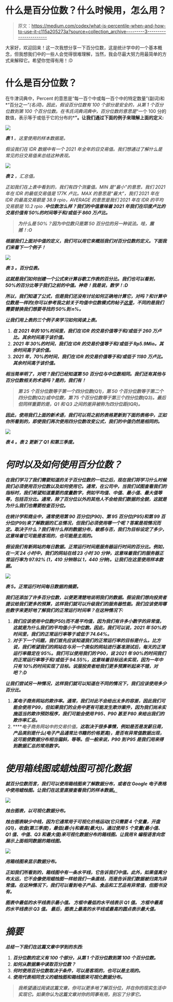 # 什么是百分位数？什么时候用，怎么用？

> 原文：<https://medium.com/codex/what-is-percentile-when-and-how-to-use-it-c115a205273a?source=collection_archive---------3----------------------->

大家好，欢迎回来！这一次我想分享一下百分位数，这是统计学中的一个基本概念，但我想我们中的一些人会觉得很难理解，当然，我会尽最大努力用最简单的方式来解释它。希望你觉得有用！:D

# 什么是百分位数？

在牛津词典中，Percent 的意思是“每一百个中或每一百个中的特定数量”(副词)和*“百分之一”*(名词)。因此，假设百分位数有 100 个部分是安全的，从第 1 个百分位数到第 100 个百分位数。在韦氏词典词典中，百分位数的意思是*“一个 100 分的数值，表示等于或低于它的分布的*[](https://www.merriam-webster.com/dictionary/percent)**”。让我们通过下面的例子来理解上面的定义:**

*![](img/093e5cdb30321927a8e7249b1c9cbb20.png)*

***表 1** 。这里使用的样本数据是。*

*假设我们在 IDR 数据中有一个 2021 年全年的日交易值。我们想通过了解什么是常见的日交易值来总结这种表现。*

*![](img/38d1a91bcbaed3aa8f056229cec161e3.png)*

***表 2** 。汇总值。*

*正如我们在上表中看到的，我们有四个测量值。MIN 是“最小”的意思，我们 2021 年在 IDR 的最低交易值是 177K 卢比。MAX 的意思是“最大”，我们 2021 年在 IDR 的最高交易额是 38.9 rpio，AVERAGE 的意思是我们 2021 年在 IDR 的平均交易额是 10.2 rpio .**中位数怎么样？我们的中值意味着 2021 年我们在印度卢比的交易价值有 50%的时间等于和/或低于 860 万卢比。***

> ***为什么是 50%？因为中位数只是第 50 百分位的另一种说法。哇，震撼！:O***

***根据我们上面对中值的定义，我们可以用它来概括我们对百分位数的定义。下面我们来看下一个例子！***

***![](img/e2505a7fe8025295861b82346cd480fd.png)***

*****表 3** 。百分位表。***

***这就是我们如何创建一个公式来计算谷歌工作表的百分比。我们也可以看到，50%的百分比等于我们之前的中值。神奇！我是说，数学！:D***

***所以，我们知道了公式，但是我们还没有讨论如何正确地计算它，对吗？和计算中位数是一样的(你可以参考我之前关于均值中位数模式的帖子[这里](https://ichkautzar.medium.com/basic-data-analysis-knowledge-you-have-to-understand-measures-of-central-tendencies-mct-4d4195a6859)，不同的是我们需要替换我们想要寻找的 50%到 n%。***

***让我们用上表的三个例子来学习如何阅读上表。***

1.  ***在 2021 年的 10%时间里，我们在 IDR 的交易价值等于和/或低于 260 万卢比。其余时间高于该价值。***
2.  ***2021 年 30%的时间，我们在 IDR 的交易价值等于和/或低于 Rp5.9Mio。其余时间高于该价值。***
3.  ***2021 年，70%的时间，我们在 IDR 的交易价值等于和/或低于 1180 万卢比。其余时间高于该价值。***

***相当简单明了，对吧？我们已经知道第 50 百分位与中位数相同。我们还有其他与百分位数相关的术语吗？是的，我们有！***

> ***第 25 个百分位数等于第一个四分位数(Q1)，第 50 个百分位数等于第二个四分位数(Q2)或中位数，第 75 个百分位数等于第三个四分位数(Q3)。最后但同样重要的是，Q1 和 Q3 之间的差异被称为四分位距(IQR)。***

***因此，使用我们上面的新术语，我们可以将之前的表格更新到下面的表格中，正如你所看到的，即使我们再次使用四分位数改变公式，我们的中值仍然是相同的。***

***![](img/9b85564b1d779126c1f0821f7105f253.png)***

*****表 4** 。表 2 更新了 Q1 和第三季度。***

# ***何时以及如何使用百分位数？***

***在我们学习了我们需要知道的关于百分位数的一切之后，现在我们将学习什么时候我们必须使用百分位数以及如何使用它。通常，在公司中，当我们试图查看我们的指标时，我们希望知道重要的度量数字，例如平均值、中值、最小值、最大值等等，包括百分比。通常，除了百分位以外的其他人不会给我们数据的全貌，这就是为什么我们也需要检查百分位。***

***在统计学和商业中，通常使用第 90 百分位(P90)、第 95 百分位(P95)和第 99 百分位(P99)来了解数据的汇总情况，但我们必须使用哪一个呢？答案是视情况而定。取决于什么？我们有什么样的数据分布，敏感与否，我们为目标设定了多少，这意味着它可能是客观的，也可能是主观的。***

***假设我们有新网站的每日数据。正常运行时间是服务器运行时间的百分比。例如，在一天 24 小时中，我们的网站在线 23 小时 30 分钟，这意味着我们的服务器正常运行率为 97.92% (1，410 分钟除以 1，440 分钟)。让我们在这里使用样本数据。***

***![](img/b7f0d86025f33992ef79e7673cc08599.png)***

***表 5。正常运行时间每日数据的摘要。***

***我们还添加了许多百分位数，以便更清楚地说明我们的数据。假设我们想向投资者提议给我们更多的预算，这样我们就可以升级我们的服务器性能。我们应该使用哪些数字来更好地了解我们的正常运行时间率？在这种情况下:***

1.  *****我们应该使用中位数(P50)而不是平均值**，因为我们有许多小数字的异常值，这就是为什么我们的平均值小于中位数。因此，我们可以说，2021 年 50%的时间里，我们的正常运行率等于或低于 74.64%。***
2.  ***对于下一个问题，我们首先应该知道我们的正常运行率的目标是什么。比方说，我们希望我们的网站在与另一个类似的网站进行基准测试后，每天的正常运行率稳定在 95%。**我们可以使用我们的 P90，说 2021 年 90%的时间我们的正常运行率等于和/或低于 94.55%，这意味着目标远未实现，因为一年中只有 10%的时间实现了目标**。*说服投资者给我们更多预算听起来不错，对吧？:D****

***让我们尝试另一种情况，这样我们就可以知道在不同的情况下，我们应该使用多少百分比。***

1.  *****某电子商务网站的欺诈率**。通常，我们对此不会给出太多的容差，因此我们可能会使用 P99，但如果我们的业务中更有可能发生欺诈案件，因为我们尚未实施适当的欺诈预防程序，我们可能会使用 P95、P90 甚至 P80 来给出我们的欺诈率汇总。***
2.  *****电子商务网站中的交易价值。**这取决于很多事情，例如是否是发薪日周，产品类别是什么(电子产品通常比书籍的价格更高)，是否有异常值数据出现，这可能使数据分布相当偏斜，等等。但一般来说，P90 到 P95 是我们用来得到数据汇总的常用数字。***

# ***使用箱线图或蜡烛图可视化数据***

***就百分位数而言，我们可以使用箱线图来了解数据分布，或者在 Google 电子表格中使用蜡烛图。让我们在这里直接查看我们的样本数据[。](https://docs.google.com/spreadsheets/d/1kxt4G9IiWvb41iJ20C-4kno9X4ZOm7dnLAbGFdfh0uo/edit?usp=sharing)***

***![](img/5ae8399663fe54479eb965910d967449.png)***

***烛台图表，以可视化数据分布。***

***烛台图表缺少中线，因为它通常用于可视化价格运动(它只需要 4 个变量，开盘(Q1)，收盘(第三季度)，最低(最小)和最高(最大))。通过使用 5 个变量(最小值、Q1 值、中值、Q3 和最大值)来可视化数据分布的箱线图。让我用 R 编程语言向您展示上面相同数据的箱线图。***

***![](img/fc9565e7b61b275bacf2047292954ee9.png)***

***用箱线图来显示数据分布。***

***正如我们所看到的，箱线图中有一条水平线，它告诉我们中值。此外，如果值离分布太远，它不会像使用蜡烛图一样给我们一条直线，而是告诉我们数据被归类为异常值。在这种情况下，我们可以看到电子产品、食品和工艺品有异常值，但图书没有。***

***图表中最低的水平线表示最小值。
方框中最低的水平线表示 Q1 值。
方框中最高的水平线表示 Q3 值。
最后，图表上最高的水平线或最高的圆点表示最大值。***

# ***摘要***

***总结一下我们在这篇文章中学到的东西:***

1.  ***百分位数的定义有 100 个部分，从第 1 个百分位数到第 100 个百分位数。***
2.  ***如何从数据集中读取百分位数？***
3.  ***何时使用百分位数取决于条件，可以是客观的，也可以是主观的。***
4.  ***使用代表相同含义的蜡烛图和箱线图来可视化数据分布。***

> ***我希望通过阅读这篇文章，你可以更多地了解百分位，并在你的现实生活中实现它。如果你认为这篇文章对你的同事有用，别忘了分享它。***